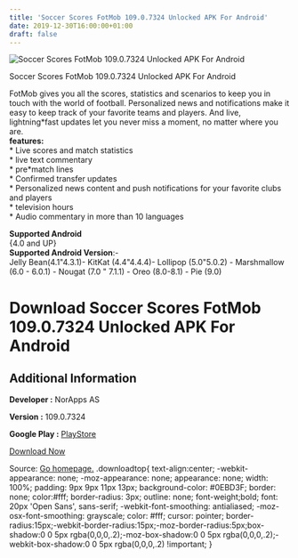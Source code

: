 ```yaml
---
title: 'Soccer Scores FotMob 109.0.7324 Unlocked APK For Android'
date: 2019-12-30T16:00:00+01:00
draft: false
---
```


![Soccer Scores FotMob 109.0.7324 Unlocked APK For Android](https://i0.wp.com/apkhome.net/wp-content/uploads/2019/11/Soccer-Scores-FotMob-109.0.7324-Unlocked.png "Soccer Scores FotMob 109.0.7324 Unlocked APK For Android")

  

Soccer Scores FotMob 109.0.7324 Unlocked APK For Android

FotMob gives you all the scores, statistics and scenarios to keep you in touch with the world of football. Personalized news and notifications make it easy to keep track of your favorite teams and players. And live, lightning\*fast updates let you never miss a moment, no matter where you are.  
**features:**  
\* Live scores and match statistics  
\* live text commentary  
\* pre\*match lines  
\* Confirmed transfer updates  
\* Personalized news content and push notifications for your favorite clubs and players  
\* television hours  
\* Audio commentary in more than 10 languages

**Supported Android**  
{4.0 and UP}  
**Supported Android Version**:-  
Jelly Bean(4.1"4.3.1)- KitKat (4.4"4.4.4)- Lollipop (5.0"5.0.2) - Marshmallow (6.0 - 6.0.1) - Nougat (7.0 " 7.1.1) - Oreo (8.0-8.1) - Pie (9.0)

Download Soccer Scores FotMob 109.0.7324 Unlocked APK For Android
=================================================================

Additional Information
----------------------

**Developer :** NorApps AS

**Version :** 109.0.7324

**Google Play :** [PlayStore](https://play.google.com/store/apps/details?id=com.mobilefootie.wc2010)

  

[Download Now](https://store4app.co/post/soccer-scores-fotmob-109-0-7324-unlocked-apk-for-android_1573984207)

  
Source: [Go homepage.](https://store4app.co/post/soccer-scores-fotmob-109-0-7324-unlocked-apk-for-android_1573984207) .downloadtop{ text-align:center; -webkit-appearance: none; -moz-appearance: none; appearance: none; width: 100%; padding: 9px 9px 11px 13px; background-color: #0EBD3F; border: none; color:#fff; border-radius: 3px; outline: none; font-weight;bold; font: 20px 'Open Sans', sans-serif; -webkit-font-smoothing: antialiased; -moz-osx-font-smoothing: grayscale; color: #fff; cursor: pointer; border-radius:15px;-webkit-border-radius:15px;-moz-border-radius:5px;box-shadow:0 0 5px rgba(0,0,0,.2);-moz-box-shadow:0 0 5px rgba(0,0,0,.2);-webkit-box-shadow:0 0 5px rgba(0,0,0,.2) !important; }